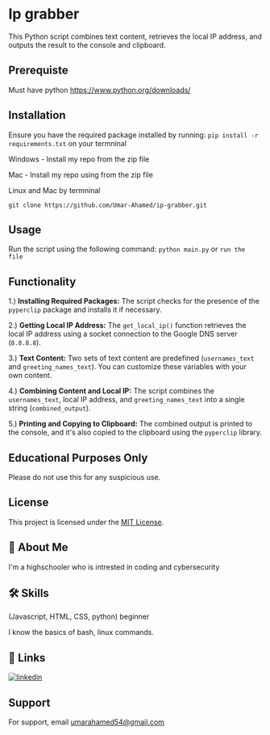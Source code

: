 
# Ip grabber

This Python script combines text content, retrieves the local IP address, and outputs the result to the console and clipboard.

## Prerequiste
Must have python https://www.python.org/downloads/

## Installation

Ensure you have the required package installed by running: ```pip install -r requirements.txt``` on your termninal

Windows - Install my repo from the zip file

Mac - Install my repo using from the zip file

Linux and Mac by termninal
```
git clone https://github.com/Umar-Ahamed/ip-grabber.git
```

## Usage

Run the script using the following command: `python main.py` or `run the file`

## Functionality
   
1.) **Installing Required Packages:**
   The script checks for the presence of the `pyperclip` package and installs it if necessary.

2.) **Getting Local IP Address:**
   The `get_local_ip()` function retrieves the local IP address using a socket connection to the Google DNS server (`8.8.8.8`).

3.) **Text Content:**
   Two sets of text content are predefined (`usernames_text` and `greeting_names_text`). You can customize these variables with your own content.

4.) **Combining Content and Local IP:**
   The script combines the `usernames_text`, local IP address, and `greeting_names_text` into a single string (`combined_output`).

5.)
**Printing and Copying to Clipboard:**
   The combined output is printed to the console, and it's also copied to the clipboard using the `pyperclip` library.

## Educational Purposes Only
Please do not use this for any suspicious use.

## License

This project is licensed under the [MIT License](LICENSE).


## 🚀 About Me
I'm a highschooler who is intrested in coding and cybersecurity


## 🛠 Skills
(Javascript, HTML, CSS, python) beginner

I know the basics of bash, linux commands.


## 🔗 Links

[![linkedin](https://img.shields.io/badge/linkedin-0A66C2?style=for-the-badge&logo=linkedin&logoColor=white)](https://www.linkedin.com/in/umar-ahamed-50a7b6211/)

## Support

For support, email umarahamed54@gmail.com



